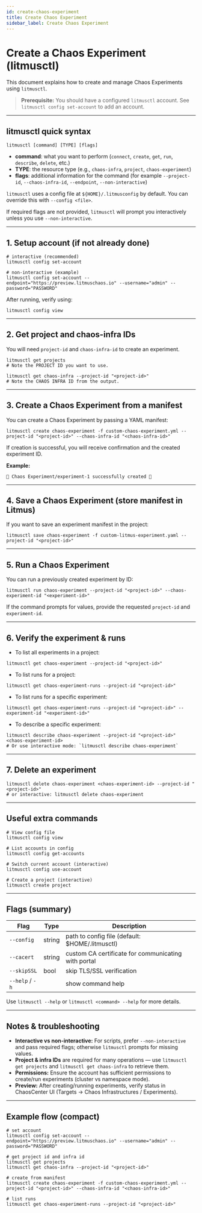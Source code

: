 ```yaml
---
id: create-chaos-experiment
title: Create Chaos Experiment
sidebar_label: Create Chaos Experiment
---
```


# Create a Chaos Experiment (litmusctl)

This document explains how to create and manage Chaos Experiments using `litmusctl`.

> **Prerequisite:** You should have a configured `litmusctl` account. See `litmusctl config set-account` to add an account.

---

## litmusctl quick syntax

```shell
litmusctl [command] [TYPE] [flags]
```

- **command**: what you want to perform (`connect`, `create`, `get`, `run`, `describe`, `delete`, etc.)  
- **TYPE**: the resource type (e.g., `chaos-infra`, `project`, `chaos-experiment`)  
- **flags**: additional information for the command (for example `--project-id`, `--chaos-infra-id`, `--endpoint`, `--non-interactive`)

`litmusctl` uses a config file at `${HOME}/.litmusconfig` by default. You can override this with `--config <file>`.

If required flags are not provided, `litmusctl` will prompt you interactively unless you use `--non-interactive`.

---

## 1. Setup account (if not already done)

```shell
# interactive (recommended)
litmusctl config set-account

# non-interactive (example)
litmusctl config set-account --endpoint="https://preview.litmuschaos.io" --username="admin" --password="PASSWORD"
```

After running, verify using:

```shell
litmusctl config view
```

---

## 2. Get project and chaos-infra IDs

You will need `project-id` and `chaos-infra-id` to create an experiment.

```shell
litmusctl get projects
# Note the PROJECT ID you want to use.

litmusctl get chaos-infra --project-id "<project-id>"
# Note the CHAOS INFRA ID from the output.
```

---

## 3. Create a Chaos Experiment from a manifest

You can create a Chaos Experiment by passing a YAML manifest:

```shell
litmusctl create chaos-experiment -f custom-chaos-experiment.yml --project-id "<project-id>" --chaos-infra-id "<chaos-infra-id>"
```

If creation is successful, you will receive confirmation and the created experiment ID.

**Example:**
```text
🚀 Chaos Experiment/experiment-1 successfully created 🎉
```

---

## 4. Save a Chaos Experiment (store manifest in Litmus)

If you want to save an experiment manifest in the project:

```shell
litmusctl save chaos-experiment -f custom-litmus-experiment.yaml --project-id "<project-id>"
```

---

## 5. Run a Chaos Experiment

You can run a previously created experiment by ID:

```shell
litmusctl run chaos-experiment --project-id "<project-id>" --chaos-experiment-id "<experiment-id>"
```

If the command prompts for values, provide the requested `project-id` and `experiment-id`.

---

## 6. Verify the experiment & runs

- To list all experiments in a project:
```shell
litmusctl get chaos-experiment --project-id "<project-id>"
```

- To list runs for a project:
```shell
litmusctl get chaos-experiment-runs --project-id "<project-id>"
```

- To list runs for a specific experiment:
```shell
litmusctl get chaos-experiment-runs --project-id "<project-id>" --experiment-id "<experiment-id>"
```

- To describe a specific experiment:
```shell
litmusctl describe chaos-experiment --project-id "<project-id>" <chaos-experiment-id>
# Or use interactive mode: `litmusctl describe chaos-experiment`
```

---

## 7. Delete an experiment

```shell
litmusctl delete chaos-experiment <chaos-experiment-id> --project-id "<project-id>"
# or interactive: litmusctl delete chaos-experiment
```

---

## Useful extra commands

```shell
# View config file
litmusctl config view

# List accounts in config
litmusctl config get-accounts

# Switch current account (interactive)
litmusctl config use-account

# Create a project (interactive)
litmusctl create project
```

---

## Flags (summary)

| Flag     | Type    | Description |
|----------|---------|-------------|
| `--config` | string | path to config file (default: $HOME/.litmusctl) |
| `--cacert` | string | custom CA certificate for communicating with portal |
| `--skipSSL` | bool | skip TLS/SSL verification |
| `--help` / `-h` |      | show command help |

Use `litmusctl --help` or `litmusctl <command> --help` for more details.

---

## Notes & troubleshooting

- **Interactive vs non-interactive:** For scripts, prefer `--non-interactive` and pass required flags; otherwise `litmusctl` prompts for missing values.  
- **Project & infra IDs** are required for many operations — use `litmusctl get projects` and `litmusctl get chaos-infra` to retrieve them.  
- **Permissions:** Ensure the account has sufficient permissions to create/run experiments (cluster vs namespace mode).  
- **Preview:** After creating/running experiments, verify status in ChaosCenter UI (Targets → Chaos Infrastructures / Experiments).

---

## Example flow (compact)

```shell
# set account
litmusctl config set-account --endpoint="https://preview.litmuschaos.io" --username="admin" --password="PASSWORD"

# get project id and infra id
litmusctl get projects
litmusctl get chaos-infra --project-id "<project-id>"

# create from manifest
litmusctl create chaos-experiment -f custom-chaos-experiment.yml --project-id "<project-id>" --chaos-infra-id "<chaos-infra-id>"

# list runs
litmusctl get chaos-experiment-runs --project-id "<project-id>"
```
